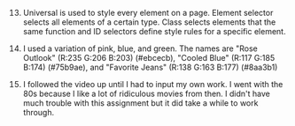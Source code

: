 13. Universal is used to style every element on a page. Element selector selects all elements of a certain type. Class selects elements that the same function and ID selectors define style rules for a specific element.

14. I used a variation of pink, blue, and green. The names are "Rose Outlook" (R:235 G:206 B:203) (#ebcecb), "Cooled Blue" (R:117 G:185 B:174) (#75b9ae), and "Favorite Jeans" (R:138 G:163 B:177) (#8aa3b1)

15. I followed the video up until I had to input my own work. I went with the 80s because I like a lot of ridiculous movies from then. I didn't have much trouble with this assignment but it did take a while to work through.
